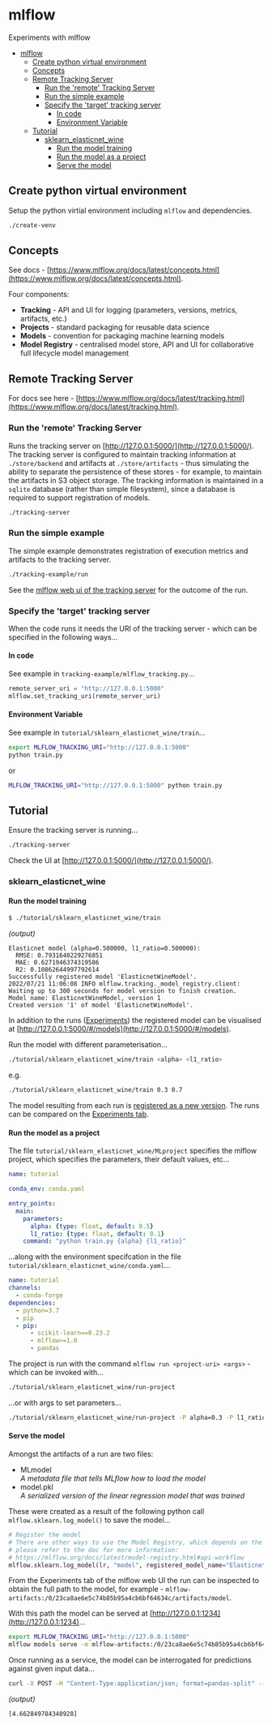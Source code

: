 # mlflow

Experiments with mlflow

- [mlflow](#mlflow)
  - [Create python virtual environment](#create-python-virtual-environment)
  - [Concepts](#concepts)
  - [Remote Tracking Server](#remote-tracking-server)
    - [Run the 'remote' Tracking Server](#run-the-remote-tracking-server)
    - [Run the simple example](#run-the-simple-example)
    - [Specify the 'target' tracking server](#specify-the-target-tracking-server)
      - [In code](#in-code)
      - [Environment Variable](#environment-variable)
  - [Tutorial](#tutorial)
    - [sklearn_elasticnet_wine](#sklearn_elasticnet_wine)
      - [Run the model training](#run-the-model-training)
      - [Run the model as a project](#run-the-model-as-a-project)
      - [Serve the model](#serve-the-model)

## Create python virtual environment

Setup the python virtial environment including `mlflow` and dependencies.

```bash
./create-venv
```

## Concepts

See docs - [https://www.mlflow.org/docs/latest/concepts.html](https://www.mlflow.org/docs/latest/concepts.html).

Four components:
* **Tracking** - API and UI for logging (parameters, versions, metrics, artifacts, etc.)
* **Projects** - standard packaging for reusable data science
* **Models** - convention for packaging machine learning models
* **Model Registry** - centralised model store, API and UI for collaborative full lifecycle model management

## Remote Tracking Server

For docs see here - [https://www.mlflow.org/docs/latest/tracking.html](https://www.mlflow.org/docs/latest/tracking.html).

### Run the 'remote' Tracking Server

Runs the tracking server on [http://127.0.0.1:5000/](http://127.0.0.1:5000/). The tracking server is configured to maintain tracking information at `./store/backend` and artifacts at `./store/artifacts` - thus simulating the ability to separate the persistence of these stores - for example, to maintain the artifacts in S3 object storage. The tracking information is maintained in a `sqlite` database (rather than simple filesystem), since a database is required to support registration of models.

```bash
./tracking-server
```

### Run the simple example

The simple example demonstrates registration of execution metrics and artifacts to the tracking server.

```bash
./tracking-example/run
```

See the [mlflow web ui of the tracking server](http://127.0.0.1:5000/#/experiments/0) for the outcome of the run.

### Specify the 'target' tracking server

When the code runs it needs the URI of the tracking server - which can be specified in the following ways...

#### In code

See example in `tracking-example/mlflow_tracking.py`...

```python
remote_server_uri = "http://127.0.0.1:5000"
mlflow.set_tracking_uri(remote_server_uri)
```

#### Environment Variable

See example in `tutorial/sklearn_elasticnet_wine/train`...

```bash
export MLFLOW_TRACKING_URI="http://127.0.0.1:5000"
python train.py
```

or

```bash
MLFLOW_TRACKING_URI="http://127.0.0.1:5000" python train.py
```

## Tutorial

Ensure the tracking server is running...

```bash
./tracking-server
```

Check the UI at [http://127.0.0.1:5000/](http://127.0.0.1:5000/).

### sklearn_elasticnet_wine

#### Run the model training

```bash
$ ./tutorial/sklearn_elasticnet_wine/train 
```

_(output)_
```
Elasticnet model (alpha=0.500000, l1_ratio=0.500000):
  RMSE: 0.7931640229276851
  MAE: 0.6271946374319586
  R2: 0.10862644997792614
Successfully registered model 'ElasticnetWineModel'.
2022/07/21 11:06:08 INFO mlflow.tracking._model_registry.client: Waiting up to 300 seconds for model version to finish creation.                     Model name: ElasticnetWineModel, version 1
Created version '1' of model 'ElasticnetWineModel'.
```

In addition to the runs ([Experiments](http://127.0.0.1:5000/#/experiments/0)) the registered model can be visualised at [http://127.0.0.1:5000/#/models](http://127.0.0.1:5000/#/models).

Run the model with different parameterisation...

```bash
./tutorial/sklearn_elasticnet_wine/train <alpha> <l1_ratio>
```

e.g.
```bash
./tutorial/sklearn_elasticnet_wine/train 0.3 0.7
```

The model resulting from each run is [registered as a new version](http://127.0.0.1:5000/#/models/ElasticnetWineModel). The runs can be compared on the [Experiments tab](http://127.0.0.1:5000/#/experiments/0).

#### Run the model as a project

The file `tutorial/sklearn_elasticnet_wine/MLproject` specifies the mlflow project, which specifies the parameters, their default values, etc...

```yaml
name: tutorial

conda_env: conda.yaml

entry_points:
  main:
    parameters:
      alpha: {type: float, default: 0.5}
      l1_ratio: {type: float, default: 0.1}
    command: "python train.py {alpha} {l1_ratio}"
```

...along with the environment specifcation in the file `tutorial/sklearn_elasticnet_wine/conda.yaml`...

```yaml
name: tutorial
channels:
  - conda-forge
dependencies:
  - python=3.7
  - pip
  - pip:
      - scikit-learn==0.23.2
      - mlflow>=1.0
      - pandas
```

The project is run with the command `mlflow run <project-uri> <args>` - which can be invoked with...

```bash
./tutorial/sklearn_elasticnet_wine/run-project
```

...or with args to set parameters...

```bash
./tutorial/sklearn_elasticnet_wine/run-project -P alpha=0.3 -P l1_ratio=0.7
```

#### Serve the model

Amongst the artifacts of a run are two files:
* MLmodel<br>
  _A metadata file that tells MLflow how to load the model_
* model.pkl<br>
  _A serialized version of the linear regression model that was trained_

These were created as a result of the following python call `mlflow.sklearn.log_model()` to save the model...

```python
# Register the model
# There are other ways to use the Model Registry, which depends on the use case,
# please refer to the doc for more information:
# https://mlflow.org/docs/latest/model-registry.html#api-workflow
mlflow.sklearn.log_model(lr, "model", registered_model_name="ElasticnetWineModel")
```

From the Experiments tab of the mlflow web UI the run can be inspected to obtain the full path to the model, for example - `mlflow-artifacts:/0/23ca8ae6e5c74b85b95a4cb6bf64634c/artifacts/model`.

With this path the model can be served at [http://127.0.0.1:1234](http://127.0.0.1:1234)...

```bash
export MLFLOW_TRACKING_URI="http://127.0.0.1:5000"
mlflow models serve -m mlflow-artifacts:/0/23ca8ae6e5c74b85b95a4cb6bf64634c/artifacts/model -p 1234
```

Once running as a service, the model can be interrogated for predictions against given input data...

```bash
curl -X POST -H "Content-Type:application/json; format=pandas-split" --data '{"columns":["alcohol", "chlorides", "citric acid", "density", "fixed acidity", "free sulfur dioxide", "pH", "residual sugar", "sulphates", "total sulfur dioxide", "volatile acidity"],"data":[[12.8, 0.029, 0.48, 0.98, 6.2, 29, 3.33, 1.2, 0.39, 75, 0.66]]}' http://127.0.0.1:1234/invocations
```

_(output)_
```
[4.662849784340928]
```
